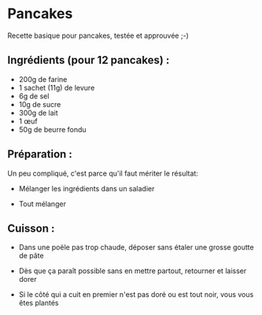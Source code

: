 Pancakes
========

Recette basique pour pancakes, testée et approuvée ;-)

Ingrédients (pour 12 pancakes) :
--------------------------------

- 200g de farine
- 1 sachet (11g) de levure
- 6g de sel
- 10g de sucre
- 300g de lait
- 1 œuf
- 50g de beurre fondu

Préparation :
-------------

Un peu compliqué, c'est parce qu'il faut mériter le résultat:

* Mélanger les ingrédients dans un saladier

* Tout mélanger

Cuisson :
---------

* Dans une poële pas trop chaude, déposer sans étaler une grosse goutte de pâte

* Dès que ça paraît possible sans en mettre partout, retourner et laisser dorer

* Si le côté qui a cuit en premier n'est pas doré ou est tout noir, vous vous êtes plantés
